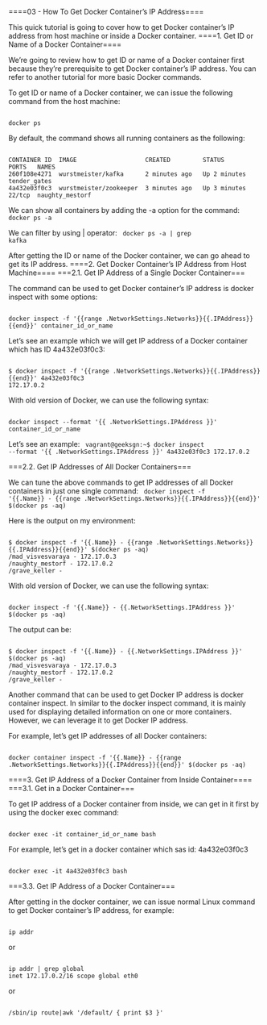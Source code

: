 ====03 - How To Get Docker Container’s IP Address====

This quick tutorial is going to cover how to get Docker container’s IP address from host machine or inside a Docker container.
====1. Get ID or Name of a Docker Container====

We’re going to review how to get ID or name of a Docker container first because they’re prerequisite to get Docker container’s IP address. You can refer to another tutorial for more basic Docker commands.

To get ID or name of a Docker container, we can issue the following command from the host machine:

<code bash>
docker ps
</code>

By default, the command shows all running containers as the following:

<code>
CONTAINER ID  IMAGE                   CREATED         STATUS        PORTS   NAMES
260f108e4271  wurstmeister/kafka      2 minutes ago   Up 2 minutes          tender_gates
4a432e03f0c3  wurstmeister/zookeeper  3 minutes ago   Up 3 minutes  22/tcp  naughty_mestorf
</code>

We can show all containers by adding the -a option for the command:
<code bash>
docker ps -a
</code>

We can filter by using | operator:
<code bash>
docker ps -a | grep kafka
</code>

After getting the ID or name of the Docker container, we can go ahead to get its IP address.
====2. Get Docker Container’s IP Address from Host Machine====
===2.1. Get IP Address of a Single Docker Container===

The command can be used to get Docker container’s IP address is docker inspect with some options:

<code bash>
docker inspect -f '{{range .NetworkSettings.Networks}}{{.IPAddress}}{{end}}' container_id_or_name
</code>

Let’s see an example which we will get IP address of a Docker container which has ID 4a432e03f0c3:

<code bash>
$ docker inspect -f '{{range .NetworkSettings.Networks}}{{.IPAddress}}{{end}}' 4a432e03f0c3
172.17.0.2
</code>

With old version of Docker, we can use the following syntax:

<code bash>
docker inspect --format '{{ .NetworkSettings.IPAddress }}' container_id_or_name
</code>

Let’s see an example:
<code bash>
vagrant@geeksgn:~$ docker inspect --format '{{ .NetworkSettings.IPAddress }}' 4a432e03f0c3
172.17.0.2
</code>

===2.2. Get IP Addresses of All Docker Containers===

We can tune the above commands to get IP addresses of all Docker containers in just one single command:
<code bash>
docker inspect -f '{{.Name}} - {{range .NetworkSettings.Networks}}{{.IPAddress}}{{end}}' $(docker ps -aq)
</code>

Here is the output on my environment:

<code bash>
$ docker inspect -f '{{.Name}} - {{range .NetworkSettings.Networks}}{{.IPAddress}}{{end}}' $(docker ps -aq)
/mad_visvesvaraya - 172.17.0.3
/naughty_mestorf - 172.17.0.2
/grave_keller -
</code>

With old version of Docker, we can use the following syntax:

<code bash>
docker inspect -f '{{.Name}} - {{.NetworkSettings.IPAddress }}' $(docker ps -aq)
</code>

The output can be:

<code bash>
$ docker inspect -f '{{.Name}} - {{.NetworkSettings.IPAddress }}' $(docker ps -aq)
/mad_visvesvaraya - 172.17.0.3
/naughty_mestorf - 172.17.0.2
/grave_keller -
</code>

Another command that can be used to get Docker IP address is docker container inspect. In similar to the docker inspect command, it is mainly used for displaying detailed information on one or more containers. However, we can leverage it to get Docker IP address.

For example, let’s get IP addresses of all Docker containers:

<code bash>
docker container inspect -f '{{.Name}} - {{range .NetworkSettings.Networks}}{{.IPAddress}}{{end}}' $(docker ps -aq)
</code>

====3. Get IP Address of a Docker Container from Inside Container====
===3.1. Get in a Docker Container===

To get IP address of a Docker container from inside, we can get in it first by using the docker exec command:

<code bash>
docker exec -it container_id_or_name bash
</code>

For example, let’s get in a docker container which sas id: 4a432e03f0c3

<code bash>
docker exec -it 4a432e03f0c3 bash
</code>

===3.3. Get IP Address of a Docker Container===

After getting in the docker container, we can issue normal Linux command to get Docker container’s IP address,  for example:

<code bash>
ip addr
</code>

or

<code bash>
ip addr | grep global
inet 172.17.0.2/16 scope global eth0
</code>

or

<code bash>
/sbin/ip route|awk '/default/ { print $3 }'
</code>

